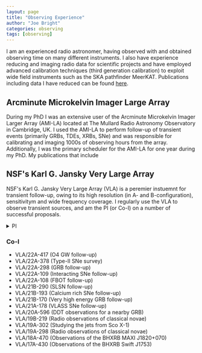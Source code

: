 ```yaml
---
layout: page
title: "Observing Experience"
author: "Joe Bright"
categories: observing
tags: [observing]
---
```


I am an experienced radio astronomer, having observed with and obtained observing time on many different instruments. I also have experience reducing and imaging radio data for scientific projects and have employed advanced calibration techniques (third generation calibration) to exploit wide field instruments such as the SKA pathfinder MeerKAT. Publications including data I have reduced can be found [here](https://ui.adsabs.harvard.edu/public-libraries/ppTg0JsAQeKfhFb_waw21Q).

## Arcminute Microkelvin Imager Large Array
During my PhD I was an extensive user of the Arcminute Microkelvin Imager Larger Array (AMI-LA) located at The Mullard Radio Astronomy Observatory in Cambridge, UK. I used the AMI-LA to perform follow-up of transient events (primarily GRBs, TDEs, XRBs, SNe) and was responsible for calibrating and imaging 1000s of observing hours from the array. Additionally, I was the primary scheduler for the AMI-LA for one year during my PhD. My publications that include 

## NSF's Karl G. Jansky Very Large Array
NSF's Karl G. Jansky Very Large Array (VLA) is a peremier instuemnt for transient follow-up, owing to its high resolution (in A- and B-configuration), sensitivitym and wide frequency coverage. I regularly use the VLA to observe transient sources, and am the PI (or Co-I) on a number of successful proposals.

<details>
  <summary>PI</summary>
  <ul>
    <li>VLA/22A-363 (Extremely deep observations of GW170817)</li>
    <li>VLA/21A-422 (DDT observations of a fast X-ray transient)</li>
  </ul>
</details>
  
### Co-I
- VLA/22A-417 (O4 GW follow-up)
- VLA/22A-378 (Type-II SNe survey)
- VLA/22A-298 (GRB follow-up)
- VLA/22A-109 (Interacting SNe follow-up)
- VLA/22A-108 (FBOT follow-up)
- VLA/21B-290 (SLSN follow-up)
- VLA/21B-193 (Calcium rich SNe follow-up)
- VLA/21B-170 (Very high energy GRB follow-up)
- VLA/21A-178 (VLASS SNe follow-up)
- VLA/20A-596 (DDT observations for a nearby GRB)
- VLA/19B-219 (Radio observations of classical novae)
- VLA/19A-302 (Studying the jets from Sco X-1)
- VLA/19A-298 (Radio observations of classical novae)
- VLA/18A-470 (Observations of the BHXRB MAXI J1820+070)
- VLA/17A-430 (Observations of the BHXRB Swift J1753)
